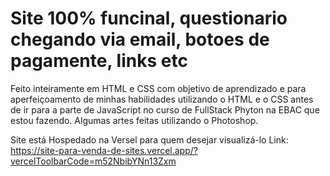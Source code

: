 # Site 100% funcinal, questionario chegando via email, botoes de pagamente, links etc
Feito inteiramente em HTML e CSS com objetivo de aprendizado e para aperfeiçoamento de minhas habilidades utilizando o HTML e o CSS antes de ir para a parte de JavaScript no curso de FullStack Phyton na EBAC que estou fazendo. Algumas artes feitas utilizando o Photoshop.

Site está Hospedado na Versel para quem desejar visualizá-lo Link: https://site-para-venda-de-sites.vercel.app/?vercelToolbarCode=m52NbibYNn13Zxm
